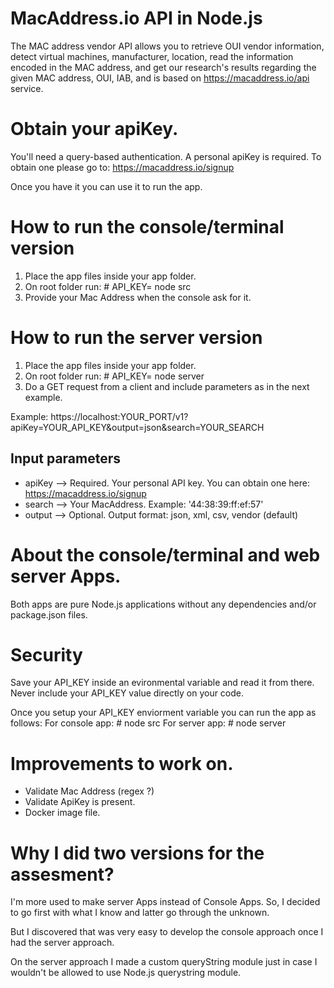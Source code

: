 # MacAddress.io API in Node.js

The MAC address vendor API allows you to retrieve OUI vendor information, detect virtual machines, manufacturer, location, read the information encoded in the MAC address, and get our research's results regarding the given MAC address, OUI, IAB, and is based on https://macaddress.io/api service.

# Obtain your apiKey.

You'll need a query-based authentication.
A personal apiKey is required.
To obtain one please go to:
https://macaddress.io/signup

Once you have it you can use it to run the app.

# How to run the console/terminal version

1. Place the app files inside your app folder.
2. On root folder run: # API_KEY=<apiKey> node src
3. Provide your Mac Address when the console ask for it.

# How to run the server version

1. Place the app files inside your app folder.
2. On root folder run: # API_KEY=<apiKey> node server
3. Do a GET request from a client and include parameters as in the next example.

Example: https://localhost:YOUR_PORT/v1?apiKey=YOUR_API_KEY&output=json&search=YOUR_SEARCH

## Input parameters

- apiKey --> Required. Your personal API key. You can obtain one here: https://macaddress.io/signup
- search --> Your MacAddress. Example: '44:38:39:ff:ef:57'
- output --> Optional. Output format: json, xml, csv, vendor (default)

# About the console/terminal and web server Apps.

Both apps are pure Node.js applications without any dependencies and/or package.json files.

# Security

Save your API_KEY inside an evironmental variable and read it from there.
Never include your API_KEY value directly on your code.

Once you setup your API_KEY enviorment variable you can run the app as follows:
For console app: # node src
For server app: # node server

# Improvements to work on.

- Validate Mac Address (regex ?)
- Validate ApiKey is present.
- Docker image file.

# Why I did two versions for the assesment?

I'm more used to make server Apps instead of Console Apps. So, I decided to go first with what I know and latter go through the unknown.

But I discovered that was very easy to develop the console approach once I had the server approach.

On the server approach I made a custom queryString module just in case I wouldn't be allowed to use Node.js querystring module.

